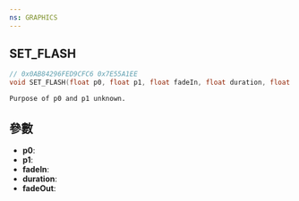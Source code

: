 ```yaml
---
ns: GRAPHICS
---
```

## SET_FLASH

```c
// 0x0AB84296FED9CFC6 0x7E55A1EE
void SET_FLASH(float p0, float p1, float fadeIn, float duration, float fadeOut);
```

```
Purpose of p0 and p1 unknown.  
```

## 參數
* **p0**: 
* **p1**: 
* **fadeIn**: 
* **duration**: 
* **fadeOut**: 

